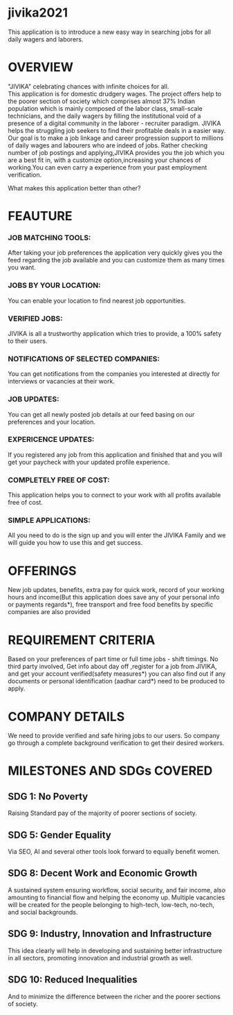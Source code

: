 # jivika2021
This application is to introduce a new easy way in searching jobs for all daily wagers and laborers.
# OVERVIEW    
"JIVIKA" celebrating chances with infinite choices for all.  
This application is for domestic drudgery wages.
The project offers help to the poorer section of society which comprises almost 37% Indian population 
which is mainly composed of the labor class, small-scale technicians, and the daily wagers by filling 
the institutional void of a presence of a digital community in the laborer - recruiter paradigm.
JIVIKA helps the struggling job seekers to find their profitable deals in a easier way.
Our goal is to make a job linkage and career progression support to millions of daily wages and labourers 
who are indeed of jobs.
Rather checking number of job postings and applying,JIVIKA provides you the job which you are a best fit in,
with a customize option,increasing your chances of working.You can even carry a experience from your 
past employment verification.
 
What makes this application better than other? 
# FEAUTURE
### JOB MATCHING TOOLS: 
   After taking your job preferences the application very quickly gives you the feed 
   regarding the job available and you can customize them as many times you want.
### JOBS BY YOUR LOCATION:
   You can enable your location to find nearest job opportunities.
### VERIFIED JOBS:
   JIVIKA is all a trustworthy application which tries to provide, a 100% safety to their users.
### NOTIFICATIONS OF SELECTED COMPANIES:
   You can get notifications from the companies you interested at directly
   for interviews or vacancies at their work.
### JOB UPDATES:
   You can get all newly posted job details at our feed basing on our preferences and your location.
### EXPERICENCE UPDATES:
   If you registered any job from this application and finished that and you will get your
   paycheck with your updated profile experience.
### COMPLETELY FREE OF COST:
   This application helps you to connect to your work with all profits available free of cost.
### SIMPLE APPLICATIONS:
   All you need to do is the sign up and you will enter the JIVIKA Family and we will 
   guide you how to use this and get success.
  
# OFFERINGS
   New job updates, benefits, extra pay for quick work, record of your working hours and income(But this application 
   does save any of your personal info or payments regards*), free transport and free food benefits by specific
   companies are also provided
# REQUIREMENT CRITERIA
   Based on your preferences of part time or full time jobs - shift timings.
   No third party involved, Get info about day off ,register for a job from JIVIKA, and get your account verified(safety measures*)
   you can also find out if any documents or personal identification (aadhar card*) need to be produced to apply.
# COMPANY DETAILS
   We need to provide verified and safe hiring jobs to our users. So company go through a complete background 
   verification to get their desired workers.

# MILESTONES AND SDGs COVERED

## SDG 1: No Poverty 
  Raising Standard pay of the majority of poorer sections of society.

## SDG 5: Gender Equality
  Via SEO, AI and several other tools look forward to equally benefit women.

## SDG 8: Decent Work and Economic Growth
  A sustained system ensuring workflow, social security, and fair income, also amounting to financial flow and helping the economy up. Multiple vacancies will be created for the   people belonging to high-tech, low-tech, no-tech, and social backgrounds.

## SDG 9: Industry, Innovation and Infrastructure
  This idea clearly will help in developing and sustaining better infrastructure in all sectors, promoting innovation and industrial growth as well.

## SDG 10: Reduced Inequalities
  And to minimize the difference between the richer and the poorer sections of society.
